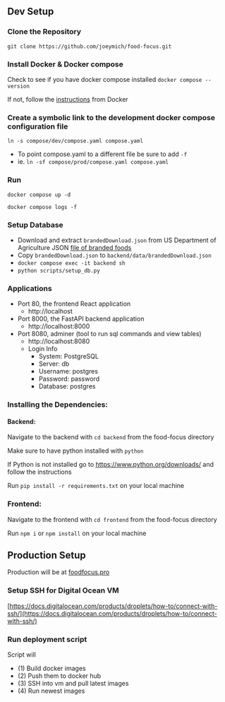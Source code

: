 ## Dev Setup

### Clone the Repository
`git clone https://github.com/joeymich/food-focus.git`

### Install Docker & Docker compose
Check to see if you have docker compose installed `docker compose --version`

If not, follow the [instructions](https://docs.docker.com/compose/install/) from Docker

### Create a symbolic link to the development docker compose configuration file
`ln -s compose/dev/compose.yaml compose.yaml`
- To point compose.yaml to a different file be sure to add `-f`
- ie. `ln -sf compose/prod/compose.yaml compose.yaml`

### Run 
`docker compose up -d`

`docker compose logs -f`

### Setup Database
- Download and extract `brandedDownload.json` from US Department of Agriculture JSON [file of branded foods](https://fdc.nal.usda.gov/fdc-datasets/FoodData_Central_branded_food_json_2024-04-18.zip)
- Copy `brandedDownload.json` to `backend/data/brandedDownload.json`
- `docker compose exec -it backend sh`
- `python scripts/setup_db.py`

### Applications
- Port 80, the frontend React application
  - http://localhost
- Port 8000, the FastAPI backend application
  - http://localhost:8000
- Port 8080, adminer (tool to run sql commands and view tables)
  - http://localhost:8080
  - Login Info
    - System: PostgreSQL
    - Server: db
    - Username: postgres
    - Password: password
    - Database: postgres

### Installing the Dependencies:
#### Backend:
Navigate to the backend with `cd backend` from the food-focus directory

Make sure to have python installed with `python`

If Python is not installed go to https://www.python.org/downloads/ and follow the instructions

Run `pip install -r requirements.txt` on your local machine

### Frontend:
Navigate to the frontend with `cd frontend` from the food-focus directory

Run `npm i` or `npm install` on your local machine


## Production Setup
Production will be at [foodfocus.pro](https://foodfocus.pro)

### Setup SSH for Digital Ocean VM
[https://docs.digitalocean.com/products/droplets/how-to/connect-with-ssh/](https://docs.digitalocean.com/products/droplets/how-to/connect-with-ssh/)

### Run deployment script
Script will
- (1) Build docker images
- (2) Push them to docker hub
- (3) SSH into vm and pull latest images
- (4) Run newest images

